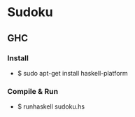 # Sudoku

## GHC

### Install
- $ sudo apt-get install haskell-platform

### Compile & Run
- $ runhaskell sudoku.hs
